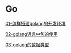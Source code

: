 # Go

[01-怎样搭建golang的开发环境](./doc/01.md)

[02-golang语言中包的使用](./doc/02.md)

[03-golang的数据类型](./doc/03.md)
